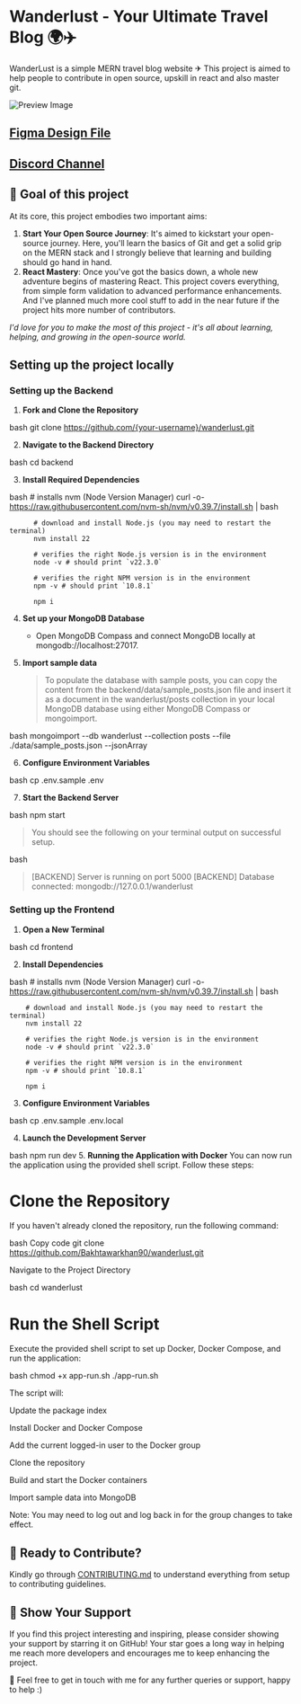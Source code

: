 # Wanderlust - Your Ultimate Travel Blog 🌍✈️

WanderLust is a simple MERN travel blog website ✈ This project is aimed to help people to contribute in open source, upskill in react and also master git.

![Preview Image](https://github.com/krishnaacharyaa/wanderlust/assets/116620586/17ba9da6-225f-481d-87c0-5d5a010a9538)

## [Figma Design File](https://www.figma.com/file/zqNcWGGKBo5Q2TwwVgR6G5/WanderLust--A-Travel-Blog-App?type=design&node-id=0%3A1&mode=design&t=c4oCG8N1Fjf7pxTt-1)
## [Discord Channel](https://discord.gg/FEKasAdCrG)

## 🎯 Goal of this project

At its core, this project embodies two important aims:

1. **Start Your Open Source Journey**: It's aimed to kickstart your open-source journey. Here, you'll learn the basics of Git and get a solid grip on the MERN stack and I strongly believe that learning and building should go hand in hand.
2. **React Mastery**: Once you've got the basics down, a whole new adventure begins of mastering React. This project covers everything, from simple form validation to advanced performance enhancements. And I've planned much more cool stuff to add in the near future if the project hits more number of contributors.

_I'd love for you to make the most of this project - it's all about learning, helping, and growing in the open-source world._

## Setting up the project locally

### Setting up the Backend

1. **Fork and Clone the Repository**

   
bash
   git clone https://github.com/{your-username}/wanderlust.git


2. **Navigate to the Backend Directory**

   
bash
   cd backend


3. **Install Required Dependencies**

   
bash
          # installs nvm (Node Version Manager)
          curl -o- https://raw.githubusercontent.com/nvm-sh/nvm/v0.39.7/install.sh | bash

          # download and install Node.js (you may need to restart the terminal)
          nvm install 22

          # verifies the right Node.js version is in the environment
          node -v # should print `v22.3.0`

          # verifies the right NPM version is in the environment
          npm -v # should print `10.8.1`  
  
          npm i


4. **Set up your MongoDB Database**

   - Open MongoDB Compass and connect MongoDB locally at mongodb://localhost:27017.

5. **Import sample data**

   > To populate the database with sample posts, you can copy the content from the backend/data/sample_posts.json file and insert it as a document in the wanderlust/posts collection in your local MongoDB database using either MongoDB Compass or mongoimport.

   
bash
   mongoimport --db wanderlust --collection posts --file ./data/sample_posts.json --jsonArray


6. **Configure Environment Variables**

   
bash
   cp .env.sample .env


7. **Start the Backend Server**

   
bash
   npm start


   > You should see the following on your terminal output on successful setup.
   >
   > 
bash
   > [BACKEND] Server is running on port 5000
   > [BACKEND] Database connected: mongodb://127.0.0.1/wanderlust
   >


### Setting up the Frontend

1. **Open a New Terminal**

   
bash
   cd frontend


2. **Install Dependencies**

   
bash
        # installs nvm (Node Version Manager)
        curl -o- https://raw.githubusercontent.com/nvm-sh/nvm/v0.39.7/install.sh | bash

        # download and install Node.js (you may need to restart the terminal)
        nvm install 22

        # verifies the right Node.js version is in the environment
        node -v # should print `v22.3.0`

        # verifies the right NPM version is in the environment
        npm -v # should print `10.8.1`
  
        npm i


3. **Configure Environment Variables**

   
bash
   cp .env.sample .env.local


4. **Launch the Development Server**

   
bash
   npm run dev
5. **Running the Application with Docker**
You can now run the application using the provided shell script. Follow these steps:

# Clone the Repository
If you haven't already cloned the repository, run the following command:

bash
  Copy code
  git clone https://github.com/Bakhtawarkhan90/wanderlust.git

Navigate to the Project Directory

bash
  cd wanderlust
# Run the Shell Script
Execute the provided shell script to set up Docker, Docker Compose, and run the application:

bash
  chmod +x app-run.sh
  ./app-run.sh

The script will:

Update the package index

Install Docker and Docker Compose

Add the current logged-in user to the Docker group

Clone the repository

Build and start the Docker containers

Import sample data into MongoDB

Note: You may need to log out and log back in for the group changes to take effect.
   

## 🌟 Ready to Contribute?

Kindly go through [CONTRIBUTING.md](https://github.com/krishnaacharyaa/wanderlust/blob/main/.github/CONTRIBUTING.md) to understand everything from setup to contributing guidelines.

## 💖 Show Your Support

If you find this project interesting and inspiring, please consider showing your support by starring it on GitHub! Your star goes a long way in helping me reach more developers and encourages me to keep enhancing the project.

🚀 Feel free to get in touch with me for any further queries or support, happy to help :)
